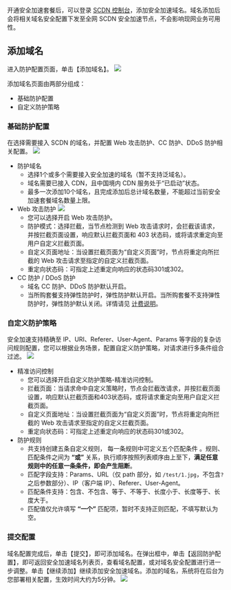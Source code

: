 开通安全加速套餐后，可以登录 [SCDN 控制台](https://console.cloud.tencent.com/cdn/scdn)，添加安全加速域名。域名添加后会将相关域名安全配置下发至全网 SCDN 安全加速节点，不会影响现网业务可用性。



## 添加域名

进入防护配置页面，单击【添加域名】。
![](https://main.qcloudimg.com/raw/abfdd9604d92ffa2eaf93a23c194908f.png)

添加域名页面由两部分组成：
- 基础防护配置
- 自定义防护策略



### 基础防护配置

在选择需要接入 SCDN 的域名，并配置 Web 攻击防护、CC 防护、DDoS 防护相关配置。
![](https://main.qcloudimg.com/raw/bc6de11360569cf9bdd49bdcf716963e.png)

- 防护域名
   - 选择1个或多个需要接入安全加速的域名（暂不支持泛域名）。
   - 域名需要已接入 CDN，且中国境内 CDN 服务处于“已启动”状态。
   - 最多一次添加10个域名，且完成添加后总计域名数量，不能超过当前安全加速套餐域名数量上限。
- Web 攻击防护
   ![](https://main.qcloudimg.com/raw/1538c93540b5d990e72cb7c485041fff.png)
   - 您可以选择开启 Web 攻击防护。
   - 防护模式：选择拦截，当节点检测到 Web 攻击请求时，会拦截该请求，并按拦截页面设置，响应默认拦截页面和 403 状态码，或将请求重定向至用户自定义拦截页面。
   - 自定义页面地址：当设置拦截页面为“自定义页面”时，节点将重定向所拦截的 Web 攻击请求至指定的自定义拦截页面。
   - 重定向状态码：可指定上述重定向响应的状态码301或302。
- CC 防护 / DDoS 防护 
   - 域名 CC 防护、DDoS 防护默认开启。
   - 当所购套餐支持弹性防护时，弹性防护默认开启。当所购套餐不支持弹性防护时，弹性防护默认关闭。详情请见 [计费说明](https://cloud.tencent.com/document/product/1226/44184)。



### 自定义防护策略

安全加速支持精确至 IP、URI、Referer、User-Agent、Params 等字段的复杂访问规则配置，您可以根据业务场景，配置自定义防护策略，对请求进行多条件组合过滤。
![](https://main.qcloudimg.com/raw/62de682c337aa14ddf27d4d2baf17a43.png)

- 精准访问控制
   - 您可以选择开启自定义防护策略-精准访问控制。
   - 拦截页面：当请求命中自定义策略时，节点会拦截改请求，并按拦截页面设置，响应默认拦截页面和403状态码，或将请求重定向至用户自定义拦截页面。
   - 自定义页面地址：当设置拦截页面为“自定义页面”时，节点将重定向所拦截的 Web 攻击请求至指定的自定义拦截页面。
   - 重定向状态码：可指定上述重定向响应的状态码301或302。
- 防护规则
   - 共支持创建五条自定义规则， 每一条规则中可定义五个匹配条件 。规则、匹配条件之间为 **“或”** 关系，执行顺序按照列表顺序由上至下，**满足任意规则中的任意一条条件，即会产生阻断**。
   - 匹配字段支持：Params、URL（仅 path 部分，如 `/test/1.jpg`，不包含`?`之后参数部分）、IP（客户端 IP）、Referer、User-Agent。
   - 匹配条件支持：包含、不包含、等于、不等于、长度小于、长度等于、长度大于。
   - 匹配值仅允许填写 **“一个”** 匹配项，暂时不支持正则匹配，不填写默认为空。



### 提交配置

域名配置完成后，单击【提交】，即可添加域名。在弹出框中，单击【返回防护配置】，即可返回安全加速域名列表页，查看域名配置，或对域名安全配置进行进一步调整。单击【继续添加】继续添加安全加速域名。添加的域名，系统将在后台为您部署相关配置，生效时间大约为5分钟。
![](https://main.qcloudimg.com/raw/0955de53a7924fb73a48cd04f31c2904.png)
